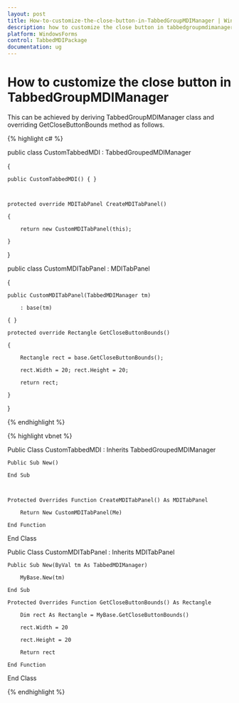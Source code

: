 ```yaml
---
layout: post
title: How-to-customize-the-close-button-in-TabbedGroupMDIManager | WindowsForms | Syncfusion
description: how to customize the close button in tabbedgroupmdimanager
platform: WindowsForms
control: TabbedMDIPackage
documentation: ug
---
```


# How to customize the close button in TabbedGroupMDIManager

This can be achieved by deriving TabbedGroupMDIManager class and overriding GetCloseButtonBounds method as follows.

{% highlight c# %}



public class CustomTabbedMDI : TabbedGroupedMDIManager

{

    public CustomTabbedMDI() { }



    protected override MDITabPanel CreateMDITabPanel()

    {

        return new CustomMDITabPanel(this);

    }

}

public class CustomMDITabPanel : MDITabPanel

{

    public CustomMDITabPanel(TabbedMDIManager tm)

        : base(tm)

    { }

    protected override Rectangle GetCloseButtonBounds()

    {

        Rectangle rect = base.GetCloseButtonBounds();

        rect.Width = 20; rect.Height = 20;

        return rect;

    }

}

{% endhighlight %}

{% highlight vbnet %}



Public Class CustomTabbedMDI : Inherits TabbedGroupedMDIManager

    Public Sub New()

    End Sub



    Protected Overrides Function CreateMDITabPanel() As MDITabPanel

        Return New CustomMDITabPanel(Me)

    End Function

End Class

Public Class CustomMDITabPanel : Inherits MDITabPanel

    Public Sub New(ByVal tm As TabbedMDIManager)

        MyBase.New(tm)

    End Sub

    Protected Overrides Function GetCloseButtonBounds() As Rectangle

        Dim rect As Rectangle = MyBase.GetCloseButtonBounds()

        rect.Width = 20

        rect.Height = 20

        Return rect

    End Function

End Class

{% endhighlight %}

